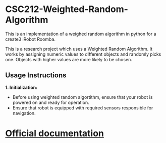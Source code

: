 # CSC212-Weighted-Random-Algorithm
This is an implementation of a weighed random algorithm in python for a create3 iRobot Roomba.

This is a research project which uses a Weighted Random Algorithm. It works by assigning numeric values to different objects and randomly picks one. Objects with higher 
values are more likely to be chosen. 

## Usage Instructions
**1. Initialization:**  
- Before using weighted random algortithm, ensure that your robot is powered on and ready for operation.  
- Ensure that robot is equipped with required sensors responsible for navigation.  
   
   

# [Official documentation](https://newdocu.netlify.app/)
